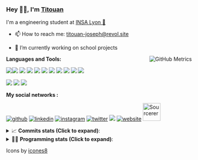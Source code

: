 <!--
**titouan-joseph/titouan-joseph** is a ✨ _special_ ✨ repository because its `README.md` (this file) appears on your GitHub profile.

Here are some ideas to get you started:

- 🔭 I’m currently working on ...
- 🌱 I’m currently learning ...
- 👯 I’m looking to collaborate on ...
- 🤔 I’m looking for help with ...
- 💬 Ask me about ...
- 📫 How to reach me: ...
- 😄 Pronouns: ...
- ⚡ Fun fact: ...
-->

### Hey 👋🏽, I'm [Titouan](https://github.com/Titouan-Joseph) 

I'm a engineering student at  [INSA Lyon 🦏](https://www.insa-lyon.fr/en/)

- 📫 How to reach me: [titouan-joseph@revol.site](mailto:titouan-joseph@revol.site)
- 🔭 I’m currently working on school projects


  <img align="right" alt="GitHub Metrics" src="https://metrics.lecoq.io/titouan-joseph" />

**Languages and Tools:**

[<img src="https://img.icons8.com/color/48/000000/python.png"/>]()[<img src="https://img.icons8.com/color/48/000000/java-coffee-cup-logo.png"/>]() [<img src="https://img.icons8.com/color/48/000000/c-programming.png"/>]() [<img src="https://img.icons8.com/color/48/000000/javascript.png"/>]() [<img src="https://img.icons8.com/color/48/000000/selenium-test-automation.png"/>]() [<img src="https://img.icons8.com/color/48/000000/git.png"/>]() [<img src="https://img.icons8.com/color/48/000000/console.png"/>]() [<img src="https://img.icons8.com/color/48/000000/android-os.png"/>]() [<img src="https://img.icons8.com/color/48/000000/pycharm.png"/>]() [<img src="https://img.icons8.com/color/48/000000/virtualbox.png"/>]() [<img src="https://img.icons8.com/color/48/000000/windows-10.png"/>]()

[<img src="https://img.icons8.com/color/48/000000/linux.png"/>]() [<img src="https://img.icons8.com/color/48/000000/nginx.png"/>]() [<img src="https://img.icons8.com/color/48/000000/raspberry-pi.png"/>]()

**My social networks :**

[<img src='https://img.icons8.com/fluent/48/000000/github.png' alt="github">](https://github.com/titouan-joseph)  [<img src='https://img.icons8.com/color/48/000000/linkedin.png' alt='linkedin'>](https://www.linkedin.com/in/titouan-joseph-revol/)  [<img src='https://img.icons8.com/color/48/000000/instagram-new.png' alt='instagram'>](https://www.instagram.com/tit_re/)  [<img src='https://img.icons8.com/color/48/000000/twitter.png' alt='twitter'>](https://twitter.com/josephrevol) [<img src="https://img.icons8.com/color/48/000000/facebook.png"/>](https://www.facebook.com/titre01) [<img src='https://img.icons8.com/fluent/48/000000/website.png' alt='website'>](https://titouan-joseph.revol.site) [<img src="https://sourcerer.io/icons/logo-sharing.svg" height="48px" alt="Sourcerer">](https://sourcerer.io/titouan-joseph) 

<details>
 <summary>📈 <b>Commits stats (Click to expand)</b>: </summary>
    <a href="https://sourcerer.io/titouan-joseph"><img src="https://img.shields.io/badge/Python-148%20commits-orange.svg" alt=""></a>
    <a href="https://sourcerer.io/titouan-joseph"><img src="https://img.shields.io/badge/Java-27%20commits-orange.svg" alt=""></a>
    <a href="https://sourcerer.io/titouan-joseph"><img src="https://img.shields.io/badge/C-23%20commits-orange.svg" alt=""></a>
    <a href="https://sourcerer.io/titouan-joseph"><img src="https://img.shields.io/badge/JavaScript-18%20commits-orange.svg" alt=""></a>
</details>


<details>
 <summary>👨‍💻 <b>Programming stats (Click to expand)</b>: </summary>
<!--START_SECTION:waka-->
**🐱 My Github Data** 

> 🏆 395 Contributions in the Year 2020
 > 
> 📦 17.8 kB Used in Github's Storage 
 > 
> 🚫 Not Opted to Hire
 > 
> 📜 22 Public Repositories
 > 
> 🔑 2 Private Repositories 

**I'm an Early 🐤** 

```text
🌞 Morning    48 commits     ███░░░░░░░░░░░░░░░░░░░░░░   12.37% 
🌆 Daytime    146 commits    █████████░░░░░░░░░░░░░░░░   37.63% 
🌃 Evening    141 commits    █████████░░░░░░░░░░░░░░░░   36.34% 
🌙 Night      53 commits     ███░░░░░░░░░░░░░░░░░░░░░░   13.66%

```
📅 **I'm Most Productive on Wednesday** 

```text
Monday       41 commits     ██░░░░░░░░░░░░░░░░░░░░░░░   10.57% 
Tuesday      62 commits     ████░░░░░░░░░░░░░░░░░░░░░   15.98% 
Wednesday    125 commits    ████████░░░░░░░░░░░░░░░░░   32.22% 
Thursday     37 commits     ██░░░░░░░░░░░░░░░░░░░░░░░   9.54% 
Friday       40 commits     ██░░░░░░░░░░░░░░░░░░░░░░░   10.31% 
Saturday     39 commits     ██░░░░░░░░░░░░░░░░░░░░░░░   10.05% 
Sunday       44 commits     ██░░░░░░░░░░░░░░░░░░░░░░░   11.34%

```


📊 **This Week I Spent My Time On** 

```text
⌚︎ Time Zone: Europe/Paris

💬 Programming Languages: 
C                        5 hrs 15 mins       ████████████████░░░░░░░░░   66.15% 
JavaScript               1 hr 22 mins        ████░░░░░░░░░░░░░░░░░░░░░   17.28% 
Makefile                 27 mins             █░░░░░░░░░░░░░░░░░░░░░░░░   5.73% 
JSON                     18 mins             █░░░░░░░░░░░░░░░░░░░░░░░░   3.88% 
Git Config               17 mins             █░░░░░░░░░░░░░░░░░░░░░░░░   3.63%

🔥 Editors: 
CLion                    6 hrs 5 mins        ███████████████████░░░░░░   76.69% 
VS Code                  1 hr 51 mins        █████░░░░░░░░░░░░░░░░░░░░   23.31%

🐱‍💻 Projects: 
PRS-4TC                  5 hrs 49 mins       ██████████████████░░░░░░░   73.23% 
SYD                      1 hr 22 mins        ████░░░░░░░░░░░░░░░░░░░░░   17.2% 
Unknown Project          27 mins             █░░░░░░░░░░░░░░░░░░░░░░░░   5.79% 
LOG2810_TP1              11 mins             ░░░░░░░░░░░░░░░░░░░░░░░░░   2.4% 
TCPoverUDP-master        4 mins              ░░░░░░░░░░░░░░░░░░░░░░░░░   0.98%

💻 Operating System: 
Windows                  7 hrs 57 mins       █████████████████████████   100.0%

```

**I Mostly Code in Python** 

```text
Python                   11 repos            ████████████░░░░░░░░░░░░░   47.83% 
Shell                    3 repos             ███░░░░░░░░░░░░░░░░░░░░░░   13.04% 
JavaScript               3 repos             ███░░░░░░░░░░░░░░░░░░░░░░   13.04% 
C                        2 repos             ██░░░░░░░░░░░░░░░░░░░░░░░   8.7% 
Go                       1 repo              █░░░░░░░░░░░░░░░░░░░░░░░░   4.35%

```



<!--END_SECTION:waka-->

</details>

Icons by [icones8](https://icones8.fr/)